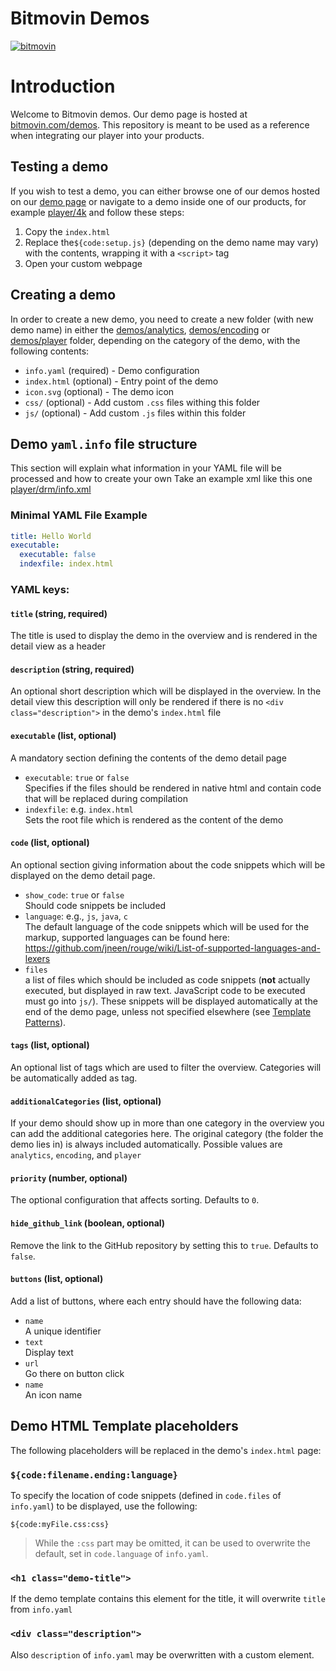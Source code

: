 # Bitmovin Demos
[![bitmovin](http://bitmovin-a.akamaihd.net/webpages/bitmovin-logo-github.png)](http://www.bitmovin.com)

# Introduction
Welcome to Bitmovin demos. Our demo page is hosted at [bitmovin.com/demos](https://bitmovin.com/demos/).
This repository is meant to be used as a reference when integrating our player into your products.

## Testing a demo

If you wish to test a demo, you can either browse one of our demos hosted on our [demo page](https://bitmovin.com/demos/) or 
navigate to a demo inside one of our products, for example [player/4k](./player/4k) and follow these steps:
  1. Copy the `index.html`
  1. Replace the`${code:setup.js}` (depending on the demo name may vary) with the contents, wrapping it with a `<script>` tag
  1. Open your custom webpage

## Creating a demo
In order to create a new demo, you need to create a new folder (with new demo name) in either the
[demos/analytics](./demos/analytics), [demos/encoding](./demos/encoding) or [demos/player](./demos/player) folder,
depending on the category of the demo, with the following contents:

- `info.yaml` (required) - Demo configuration
- `index.html` (optional) - Entry point of the demo
- `icon.svg` (optional) - The demo icon
- `css/` (optional) - Add custom `.css` files withing this folder
- `js/` (optional) - Add custom `.js` files within this folder

## Demo `yaml.info` file structure

This section will explain what information in your YAML file will be processed and how to create your own
Take an example xml like this one [player/drm/info.xml](./demos/player/drm/info.yaml)

### Minimal YAML File Example

```yaml
title: Hello World
executable:
  executable: false
  indexfile: index.html
```

### YAML keys:

#### `title` (string, required)

The title is used to display the demo in the overview and is rendered in the detail view as a header

#### `description` (string, required)

An optional short description which will be displayed in the overview. In the detail view this description will only be rendered if there is no `<div class="description">` in the demo's `index.html` file

#### `executable` (list, optional)

A mandatory section defining the contents of the demo detail page

- `executable`: `true` or `false`  
  Specifies if the files should be rendered in native html and contain code that will be replaced during compilation
- `indexfile`: e.g. `index.html`  
  Sets the root file which is rendered as the content of the demo

#### `code` (list, optional)

An optional section giving information about the code snippets which will be displayed on the demo detail page.

- `show_code`: `true` or `false`  
  Should code snippets be included
- `language`: e.g., `js`, `java`, `c`  
  The default language of the code snippets which will be used for the markup, supported languages can be found here: https://github.com/jneen/rouge/wiki/List-of-supported-languages-and-lexers
- `files`  
  a list of files which should be included as code snippets (**not** actually executed, but displayed in raw text. JavaScript code to be executed must go into `js/`).
  These snippets will be displayed automatically at the end of the demo page, unless not specified elsewhere (see [Template Patterns](#demo-html-template-placeholders)).

#### `tags` (list, optional)

An optional list of tags which are used to filter the overview. Categories will be automatically added as tag.

#### `additionalCategories` (list, optional)

If your demo should show up in more than one category in the overview you can add the additional categories here.
The original category (the folder the demo lies in) is always included automatically.
Possible values are `analytics`, `encoding`, and `player`

#### `priority` (number, optional)

The optional configuration that affects sorting. Defaults to `0`.

#### `hide_github_link` (boolean, optional)

Remove the link to the GitHub repository by setting this to `true`. Defaults to `false`.

#### `buttons` (list, optional)

Add a list of buttons, where each entry should have the following data:

- `name`  
  A unique identifier
- `text`  
  Display text
- `url`  
  Go there on button click
- `name`  
  An icon name

## Demo HTML Template placeholders

The following placeholders will be replaced in the demo's `index.html` page:

### `${code:filename.ending:language}`

To specify the location of code snippets (defined in `code.files` of `info.yaml`) to be displayed, use the following:

```
${code:myFile.css:css}
```

> While the `:css` part may be omitted, it can be used to overwrite the default, set in `code.language` of `info.yaml`.

### `<h1 class="demo-title">`

If the demo template contains this element for the title, it will overwrite `title` from `info.yaml`

### `<div class="description">`

Also `description` of `info.yaml` may be overwritten with a custom element.
